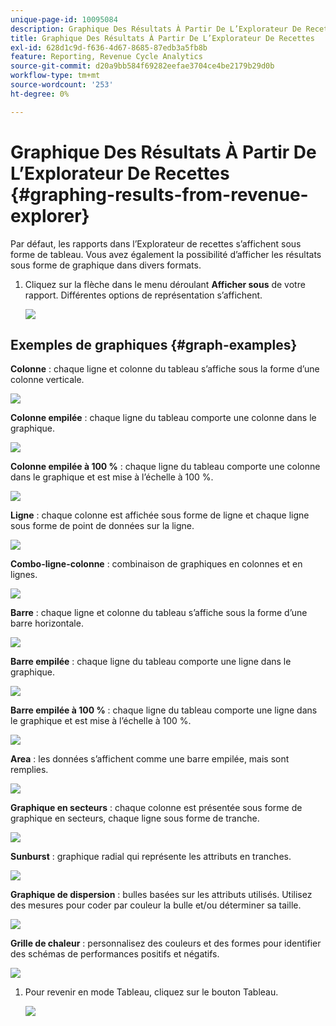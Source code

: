 ```yaml
---
unique-page-id: 10095084
description: Graphique Des Résultats À Partir De L’Explorateur De Recettes - Documents Marketo - Documentation Du Produit
title: Graphique Des Résultats À Partir De L’Explorateur De Recettes
exl-id: 628d1c9d-f636-4d67-8685-87edb3a5fb8b
feature: Reporting, Revenue Cycle Analytics
source-git-commit: d20a9bb584f69282eefae3704ce4be2179b29d0b
workflow-type: tm+mt
source-wordcount: '253'
ht-degree: 0%

---
```


# Graphique Des Résultats À Partir De L’Explorateur De Recettes {#graphing-results-from-revenue-explorer}

Par défaut, les rapports dans l’Explorateur de recettes s’affichent sous forme de tableau. Vous avez également la possibilité d’afficher les résultats sous forme de graphique dans divers formats.

1. Cliquez sur la flèche dans le menu déroulant **Afficher sous** de votre rapport. Différentes options de représentation s’affichent.

   ![](assets/one-1.png)

## Exemples de graphiques {#graph-examples}

**Colonne** : chaque ligne et colonne du tableau s’affiche sous la forme d’une colonne verticale.

![](assets/column.png)

**Colonne empilée** : chaque ligne du tableau comporte une colonne dans le graphique.

![](assets/stacked-column.png)

**Colonne empilée à 100 %** : chaque ligne du tableau comporte une colonne dans le graphique et est mise à l’échelle à 100 %.

![](assets/100-stacked-column.png)

**Ligne** : chaque colonne est affichée sous forme de ligne et chaque ligne sous forme de point de données sur la ligne.

![](assets/line.png)

**Combo-ligne-colonne** : combinaison de graphiques en colonnes et en lignes.

![](assets/column-line-combo.png)

**Barre** : chaque ligne et colonne du tableau s’affiche sous la forme d’une barre horizontale.

![](assets/bar.png)

**Barre empilée** : chaque ligne du tableau comporte une ligne dans le graphique.

![](assets/stacked-bar.png)

**Barre empilée à 100 %** : chaque ligne du tableau comporte une ligne dans le graphique et est mise à l’échelle à 100 %.

![](assets/100-stacked-bar.png)

**Area** : les données s’affichent comme une barre empilée, mais sont remplies.

![](assets/area.png)

**Graphique en secteurs** : chaque colonne est présentée sous forme de graphique en secteurs, chaque ligne sous forme de tranche.

![](assets/pie.png)

**Sunburst** : graphique radial qui représente les attributs en tranches.

![](assets/sunburst.png)

**Graphique de dispersion** : bulles basées sur les attributs utilisés. Utilisez des mesures pour coder par couleur la bulle et/ou déterminer sa taille.

![](assets/scatter.png)

**Grille de chaleur** : personnalisez des couleurs et des formes pour identifier des schémas de performances positifs et négatifs.

![](assets/heat-grid.png)

1. Pour revenir en mode Tableau, cliquez sur le bouton Tableau.

   ![](assets/two-1.png)

